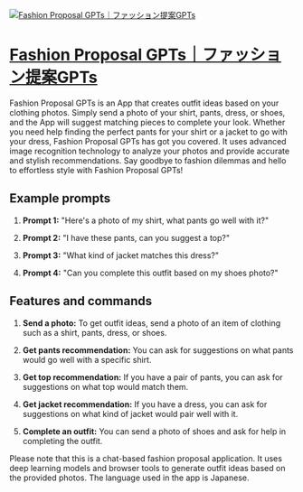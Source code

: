 [![Fashion Proposal GPTs｜ファッション提案GPTs](https://files.oaiusercontent.com/file-i7ufSGQRSuUpf4FluFkH5Vdv?se=2123-10-18T04%3A18%3A29Z&sp=r&sv=2021-08-06&sr=b&rscc=max-age%3D31536000%2C%20immutable&rscd=attachment%3B%20filename%3D9cfd651f-169d-4878-81db-b5441a1deb63.png&sig=Z5hO%2BY9aUczaZb12NwlkHrxYcT7z0wa2jQ/ahHJmDNk%3D)](https://chat.openai.com/g/g-DR3veg0bx-fashion-proposal-gpts-huatusiyonti-an-gpts)

# [Fashion Proposal GPTs｜ファッション提案GPTs](https://chat.openai.com/g/g-DR3veg0bx-fashion-proposal-gpts-huatusiyonti-an-gpts)

Fashion Proposal GPTs is an App that creates outfit ideas based on your clothing photos. Simply send a photo of your shirt, pants, dress, or shoes, and the App will suggest matching pieces to complete your look. Whether you need help finding the perfect pants for your shirt or a jacket to go with your dress, Fashion Proposal GPTs has got you covered. It uses advanced image recognition technology to analyze your photos and provide accurate and stylish recommendations. Say goodbye to fashion dilemmas and hello to effortless style with Fashion Proposal GPTs!

## Example prompts

1. **Prompt 1:** "Here's a photo of my shirt, what pants go well with it?"

2. **Prompt 2:** "I have these pants, can you suggest a top?"

3. **Prompt 3:** "What kind of jacket matches this dress?"

4. **Prompt 4:** "Can you complete this outfit based on my shoes photo?"

## Features and commands

1. **Send a photo:** To get outfit ideas, send a photo of an item of clothing such as a shirt, pants, dress, or shoes.

2. **Get pants recommendation:** You can ask for suggestions on what pants would go well with a specific shirt.

3. **Get top recommendation:** If you have a pair of pants, you can ask for suggestions on what top would match them.

4. **Get jacket recommendation:** If you have a dress, you can ask for suggestions on what kind of jacket would pair well with it.

5. **Complete an outfit:** You can send a photo of shoes and ask for help in completing the outfit.

Please note that this is a chat-based fashion proposal application. It uses deep learning models and browser tools to generate outfit ideas based on the provided photos. The language used in the app is Japanese.